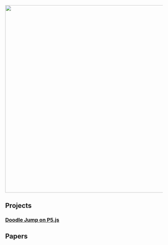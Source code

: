 <div style="text-align: center;">
      <img src="https://github.com/Henry-WK/henry-wk.github.io/assets/152219380/7f632b5e-4a1f-4f87-81b0-3378f4e2258d" height="600" width ="600">
</div>

## Projects

### [Doodle Jump on P5.js](https://editor.p5js.org/hwheeler/full/dFB3w8vy3)

## Papers

